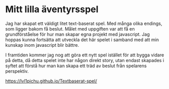 # Mitt lilla äventyrsspel

Jag har skapat ett väldigt litet text-baserat spel. Med många olika endings, som ligger bakom få beslut.
Målet med uppgiften var att få en grundförståelse för hur man skapar egna projekt med javascript. Jag hoppas kunna fortsätta att utveckla det här spelet i samband med att min kunskap inom javascript blir bättre.

I framtiden kommer jag nog att göra ett nytt spel istället för att bygga vidare på detta, då detta spelet inte har någon direkt story, utan endast skapades i syftet att förstå hur man kan skapa ett träd av beslut från spelarens perspektiv.

https://lvl1pichu.github.io/Textbaserat-spel/